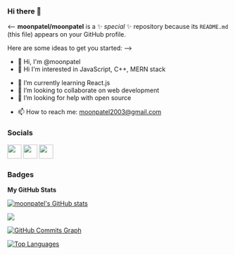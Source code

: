 ### Hi there 👋

<-- **moonpatel/moonpatel** is a ✨ _special_ ✨ repository because its `README.md` (this file) appears on your GitHub profile.

Here are some ideas to get you started: -->

-   👋 Hi, I'm @moonpatel
-   👀 Hi I'm interested in JavaScript, C++, MERN stack
<!-- -   🔭 I’m currently working on ... -->
-   🌱 I’m currently learning React.js
-   👯 I’m looking to collaborate on web development
-   🤔 I’m looking for help with open source
<!-- -   💬 Ask me about ... -->
-   📫 How to reach me: moonpatel2003@gmail.com
<!-- -   😄 Pronouns: ... -->
<!-- -   ⚡ Fun fact: ... -->

### Socials

<p align="left"> <a href="https://www.github.com/moonpatel" target="_blank" rel="noreferrer"><img src="https://raw.githubusercontent.com/danielcranney/readme-generator/main/public/icons/socials/github.svg" width="32" height="32" /></a> <a href="http://www.instagram.com/itsmoonpatel999" target="_blank" rel="noreferrer"><img src="https://raw.githubusercontent.com/danielcranney/readme-generator/main/public/icons/socials/instagram.svg" width="32" height="32" /></a> <a href="https://www.linkedin.com/in/moon-patel-1577a1229/" target="_blank" rel="noreferrer"><img src="https://raw.githubusercontent.com/danielcranney/readme-generator/main/public/icons/socials/linkedin.svg" width="32" height="32" /></a></p>

### Badges

<b>My GitHub Stats</b>

<a href="http://www.github.com/moonpatel"><img src="https://github-readme-stats.vercel.app/api?username=moonpatel&show_icons=true&hide=&count_private=true&title_color=f97316&text_color=64748b&icon_color=ef4444&bg_color=ffffff&hide_border=true&show_icons=true" alt="moonpatel's GitHub stats" /></a>

<a href="http://www.github.com/moonpatel"><img src="https://github-readme-streak-stats.herokuapp.com/?user=moonpatel&stroke=64748b&background=ffffff&ring=f97316&fire=f97316&currStreakNum=64748b&currStreakLabel=f97316&sideNums=64748b&sideLabels=64748b&dates=64748b&hide_border=true" /></a>

<a href="http://www.github.com/moonpatel"><img src="https://activity-graph.herokuapp.com/graph?username=moonpatel&bg_color=ffffff&color=64748b&line=ef4444&point=64748b&area_color=ffffff&area=true&hide_border=true&custom_title=GitHub%20Commits%20Graph" alt="GitHub Commits Graph" /></a>

<a href="https://github.com/moonpatel" align="left"><img src="https://github-readme-stats.vercel.app/api/top-langs/?username=moonpatel&langs_count=10&title_color=f97316&text_color=64748b&icon_color=ef4444&bg_color=ffffff&hide_border=true&locale=en&custom_title=Top%20%Languages" alt="Top Languages" /></a>
